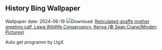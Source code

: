 ## History Bing Wallpaper
Wallpaper date: 2024-06-19
![](https://www.bing.com/th?id=OHR.LewaGiraffe_EN-IN6464213350_UHD.jpg&w=1000)Download: [Reticulated giraffe mother greeting calf, Lewa Wildlife Conservancy, Kenya (© Sean Crane/Minden Pictures)](https://www.bing.com/th?id=OHR.LewaGiraffe_EN-IN6464213350_UHD.jpg)

Auto get programm by LtgX
